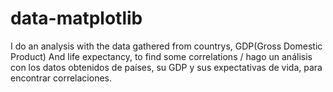 # data-matplotlib
I do an analysis with the data gathered from countrys, GDP(Gross Domestic Product) And life expectancy, to find some correlations / hago un análisis con los datos obtenidos de países, su GDP y sus expectativas de vida, para encontrar correlaciones. 
